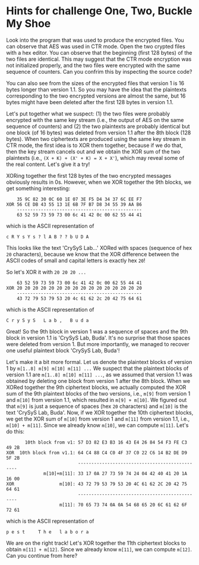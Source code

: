 Hints for challenge One, Two, Buckle My Shoe
============================================

Look into the program that was used to produce the encrypted files. You can observe that AES was used in CTR mode. Open the two crypted files with a hex editor. You can observe that the beginning (first 128 bytes) of the two files are identical. This may suggest that the CTR mode encryption was not initialized properly, and the two files were encrypted with the same sequence of counters. Can you confrim this by inspecting the source code?

You can also see from the sizes of the encrypted files that version 1 is 16 bytes longer than version 1.1. So you may have the idea that the plaintexts corresponding to the two encrypted versions are almost the same, but 16 bytes might have been deleted after the first 128 bytes in version 1.1.

Let's put together what we suspect: (1) the two files were probably encrypted with the same key stream (i.e., the output of AES on the same sequence of counters) and (2) the two plaintexts are probably identical but one block (of 16 bytes) was deleted from version 1.1 after the 8th block (128 bytes). When two ciphertexts are produced using the same key stream in CTR mode, the first idea is to XOR them together, because if we do that, then the key stream cancels out and we obtain the XOR sum of the two plaintexts (i.e., `(X + K) + (X' + K) = X + X'`), which may reveal some of the real content. Let's give it a try! 

XORing together the first 128 bytes of the two encrypted messages obviously results in 0s. However, when we XOR together the 9th blocks, we get something interesting:

        35 9C 82 30 0C 60 1E 07 3E F5 D4 34 37 6C EE F7
    XOR 56 CE DB 43 55 13 1E 6B 7F B7 D8 34 55 39 AA B6
        -----------------------------------------------
        63 52 59 73 59 73 00 6c 41 42 0c 00 62 55 44 41

which is the ASCII representation of 
	
    c R Y s Y s ? l A B ? ? b U D A

This looks like the text 'CrySyS Lab...' XORed with spaces (sequence of hex `20` characters), because we know that the XOR difference between the ASCII codes of small and capital letters is exactly hex `20`!

So let's XOR it with `20 20 20 ...`

        63 52 59 73 59 73 00 6c 41 42 0c 00 62 55 44 41
    XOR 20 20 20 20 20 20 20 20 20 20 20 20 20 20 20 20
        -----------------------------------------------
        43 72 79 53 79 53 20 4c 61 62 2c 20 42 75 64 61

which is the ASCII representation of 

    C r y S y S   L a b ,   B u d a

Great! So the 9th block in version 1 was a sequence of spaces and the 9th block in version 1.1 is 'CrySyS Lab, Buda'. It's no surprise that those spaces were deleted from version 1. But more importantly, we managed to recover one useful plaintext block 'CrySyS Lab, Buda'! 

Let's make it a bit more formal. Let us denote the plaintext blocks of version 1 by `m[1..8] m[9] m[10] m[11] ...` We suspect that the plaintext blocks of version 1.1 are `m[1..8] m[10] m[11] ...`, as we assumed that version 1.1 was obtained by deleting one block from version 1 after the 8th block. When we XORed together the 9th ciphertext blocks, we actually computed the XOR sum of the 9th plaintext blocks of the two versions, i.e., `m[9]` from version 1 and `m[10]` from version 1.1, which resulted in `m[9] + m[10]`. We figured out that `m[9]` is just a sequence of spaces (hex `20` characters) and `m[10]` is the text 'CrySyS Lab, Buda'. Now, if we XOR together the 10th ciphertext blocks, we get the XOR sum of `m[10]` from version 1 and `m[11]` from version 1.1, i.e., `m[10] + m[11]`. Since we already know `m[10]`, we can compute `m[11]`. Let's do this:

           10th block from v1: 57 D3 82 E3 B3 16 43 E4 26 84 54 F3 FE C3 49 2B
    XOR  10th block from v1.1: 64 C4 88 C4 C0 4F 37 C0 22 C6 14 B2 DE D9 5F 2B
                               -----------------------------------------------
                  m[10]+m[11]: 33 17 0A 27 73 59 74 24 04 42 40 41 20 1A 16 00
    XOR                 m[10]: 43 72 79 53 79 53 20 4C 61 62 2C 20 42 75 64 61
                               -----------------------------------------------
                        m[11]: 70 65 73 74 0A 0A 54 68 65 20 6C 61 62 6F 72 61

which is the ASCII representation of 

    p e s t     T h e   l a b o r a

We are on the right track! Let's XOR together the 11th ciphertext blocks to obtain `m[11] + m[12]`. Since we already know `m[11]`, we can compute `m[12]`. Can you continue from here?

